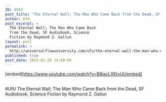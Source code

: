 ```yaml
---
ID: 9593
post_title: 'The Eternal Wall; The Man Who Came Back from the Dead, SF , Science Fiction #UfU'
author: UfU
post_excerpt: >
  The Eternal Wall; The Man Who Came Back
  from the Dead, SF Audiobook, Science
  Fiction by Raymond Z. Gallun
layout: post
permalink: >
  http://universalflowuniversity.com/ufu/the-eternal-wall-the-man-who-came-back-from-the-dead-sf-science-fiction-ufu/
published: true
post_date: 2014-02-20 14:08:04
---
```

[embed]https://www.youtube.com/watch?v=B8iacLXEtyU[/embed]</br></br>
<p>#UfU The Eternal Wall; The Man Who Came Back from the Dead, SF Audiobook, Science Fiction by Raymond Z. Gallun </p>